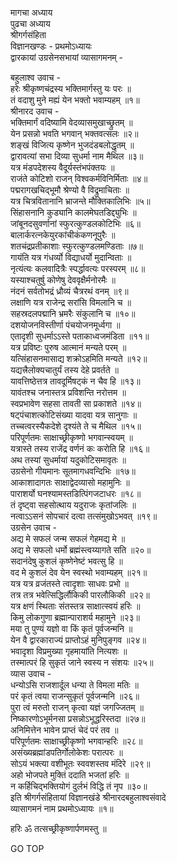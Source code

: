 मागचा अध्याय  
पुढचा अध्याय  
श्रीगर्गसंहिता  
विज्ञानखण्डः - प्रथमोऽध्यायः  
द्वारकायां उग्रसेनसभायां व्यासागमनम् -  
  
बहुलाश्व उवाच -  
हरेः श्रीकृष्णचंद्रस्य भक्तिमार्गस्तु यः परः ॥  
तं वदाशु मुने मह्यं येन भक्तो भवाम्यहम् ॥१॥  
श्रीनारद उवाच -  
भक्तिमार्गं वदिष्यामि वेदव्यासमुखाच्छ्रुतम् ॥  
येन प्रसन्नो भवति भगवान् भक्तवत्सलः ॥२॥  
शङ्खं विजित्य कृष्णेन भुजदंडबलोद्धृतम् ॥  
द्वारावत्यां सभा दिव्या सुधर्मा नाम मैथिल ॥३॥  
यत्र मंडपदेशस्य वैदूर्यस्तंभपंक्तयः ॥  
राजंते कोटिशो राजन् विश्वकर्मविनिर्मिताः ॥४॥  
पद्मरागखचिद्‌भूमौ श्रेण्यो वै विद्रुमाचिताः ॥  
यत्र चित्रवितानानि भ्राजन्ते मौक्तिकालिभिः ॥५॥  
सिंहासनानि कुड्यानि कालमेघतडिद्द्युभिः ॥  
जांबूनदसुवर्णानां स्फुरत्कुण्डलकोटिभिः ॥६॥  
बालार्करत्नकेयुरकांचीकंकणनूपुरैः ॥  
शतचंद्रप्रतीकाशाः स्फुरत्कुण्डलमण्डिताः ॥७॥  
गायंति यत्र गंधर्व्यो विद्याधर्यो मुदान्विताः ॥  
नृत्यंत्यः कलवादित्रैः स्पर्द्धावत्यः परस्परम् ॥८॥  
यस्याश्चतुर्षु कोणेषु देववृक्षैर्मनोरमैः ॥  
नंदनं सर्वतोभद्रं ध्रौव्यं चैत्ररथं वनम् ॥९॥  
लक्षाणि यत्र राजेन्द्र सरांसि विमलानि च ॥  
सहस्रदलपद्मानि भ्रमरैः संकुलानि च ॥१०॥  
दशयोजनविस्तीर्णा पंचयोजनमूर्ध्वगा ॥  
एतादृशी सुधर्माऽऽस्ते पताकाध्वजमंडिता ॥११॥  
यत्र प्रविष्टः पुरुष आत्मानं मन्यते परम् ॥  
यत्सिंहासनमासाद्य शक्रोऽहमिति मन्यते ॥१२॥  
यद्यत्त्रैलोक्यचातुर्यं तस्य देहे प्रवर्तते ॥  
यावत्तिष्ठेत्तत्र तावदूर्मिषट्कं न चैव हि ॥१३॥  
यावंतश्च जनास्तत्र प्रविशन्ति नरोत्तम ॥  
स्वप्रभावेण सहसा तावती सा प्रकाशते ॥१४॥  
षट्पंचाशत्कोटिसंख्या यादवा यत्र सानुगाः ॥  
तच्चत्वरस्यैकदेशे दृश्यंते ते च मैथिल ॥१५॥  
परिपूर्णतमः साक्षाच्छ्रीकृष्णो भगवान्स्वयम् ॥  
यत्रास्ते तस्य राजेंद्र वर्णनं कः करोति हि ॥१६॥  
अथ तस्यां सुधर्मायां यदुकोटिसमावृतः ॥  
उग्रसेनो गीयमानः सूतमागधवन्दिभिः ॥१७॥  
आकाशादागतः साक्षाद्वेदव्यासो महामुनिः ॥  
पाराशर्यो घनश्यामस्तडित्पिंगजटाधरः ॥१८॥  
तं दृष्ट्वा सहसोत्थाय यदुराजः कृतांजलिः ॥  
नत्वाऽऽसनं सोपचारं दत्वा तत्संमुखोऽभवत् ॥१९॥  
उग्रसेन उवाच -  
अद्य मे सफलं जन्म सफलं गेहमद्य मे ॥  
अद्य मे सफलो धर्मो ब्रह्मंस्त्वय्यागते सति ॥२०॥  
सदानंदेषु कुशलं कृष्णेनेष्टं भवत्सु हि ॥  
वद मे कुशलं देव येन स्वस्थो भवाम्यहम् ॥२१॥  
यत्र यत्र व्रजंतस्ते त्वादृशाः साधवः प्रभो ॥  
तत्र तत्र भवेत्सिद्धिर्लौकिकी पारलौकिकी ॥२२॥  
यत्र क्षणं स्थिताः संतस्तत्र साक्षात्स्वयं हरिः ॥  
किमु लोकगुणा ब्रह्मान्पाराशर्य महामुने ॥२३॥  
मया तु पुण्यं यज्ञो वा किं कृतं पूर्वजन्मनि ॥  
येन वै द्वारकाराज्यं प्राप्तोऽहं मुनिपुङ्गव ॥२४॥  
भवादृशा विप्रमुख्या गृहमायांति नित्यशः ॥  
तस्मात्परं हि सुकृतं जाने स्वस्य न संशयः ॥२५॥  
व्यास उवाच -  
धन्योऽसि राजशार्दूल धन्या ते विमला मतिः ॥  
परं कृतं त्वया राजन्सुकृतं पूर्वजन्मनि ॥२६॥  
पुरा त्वं मरुतो राजन् कृत्वा यज्ञं जगज्जितम् ॥  
निष्कारणोऽभूर्मनसा प्रसन्नोऽभूद्धरिस्तदा ॥२७॥  
अनिमित्तेन भावेन प्राप्तं चेदं परं तव ॥  
परिपूर्णतमः साक्षाच्छ्रीकृष्णो भगवान्हरिः ॥२८॥  
असंख्यब्रह्मांडपतिर्गोलोकेशः परात्परः ॥  
सोऽयं भक्त्या वशीभूतः स्ववशस्तव मंदिरे ॥२९॥  
अहो भोजपते मुक्तिं ददाति भजतां हरिः ॥  
न कर्हिचिद्‌भक्तियोगं दुर्लभं विद्धि तं नृप ॥३०॥  
इति श्रीगर्गसंहितायां विज्ञानखंडे श्रीनारदबहुलाश्वसंवादे  
व्यासागमनं नाम प्रथमोऽध्यायः ॥१॥  
  
हरिः ॐ तत्सच्छ्रीकृष्णार्पणमस्तु ॥  
  
GO TOP
